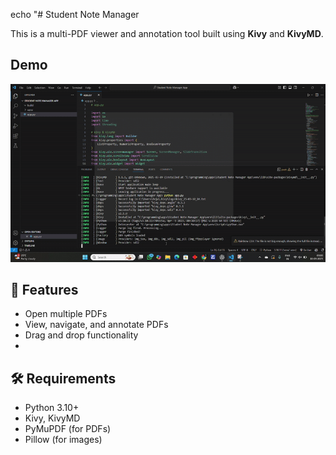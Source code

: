 echo "# Student Note Manager

This is a multi-PDF viewer and annotation tool built using **Kivy** and **KivyMD**.

## Demo

![Demo GIF](demo.gif)


## 🚀 Features
- Open multiple PDFs
- View, navigate, and annotate PDFs
- Drag and drop functionality
- 
## 🛠 Requirements
- Python 3.10+
- Kivy, KivyMD
- PyMuPDF (for PDFs)
- Pillow (for images)
